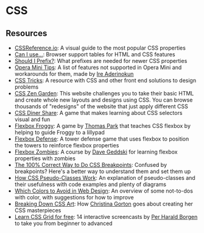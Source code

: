 # CSS

## Resources

* [CSSReference.io](http://cssreference.io/): A visual guide to the most popular CSS properties
* [Can I use...](http://caniuse.com/): Browser support tables for HTML and CSS features
* [Should I Prefix?](http://shouldiprefix.com/): What prefixes are needed for newer CSS properties
* [Opera Mini Tips](https://operamini.tips/): A list of features not supported in Opera Mini and workarounds for them, made by [Ire Aderinokun](https://ireaderinokun.com/)
* [CSS Tricks](https://css-tricks.com/): A resource with CSS and other front end solutions to design problems
* [CSS Zen Garden](http://www.csszengarden.com/): This website challenges you to take their basic HTML and create whole new layouts and designs using CSS. You can browse thousands of "redesigns" of the website that just apply different CSS
* [CSS Diner Share](https://flukeout.github.io/): A game that makes learning about CSS selectors visual and fun
* [Flexbox Froggy](http://flexboxfroggy.com/): A game by [Thomas Park](http://thomaspark.co/) that teaches CSS flexbox by helping to guide Froggy to a lillypad
* [Flexbox Defense](http://www.flexboxdefense.com/): A tower defense game that uses flexbox to position the towers to reinforce flexbox properties
* [Flexbox Zombies](http://gedd.ski/master/flexbox/): A course by [Dave Geddski](https://twitter.com/geddski) for learning flexbox properties with zombies
* [The 100% Correct Way to Do CSS Breakpoints](https://medium.freecodecamp.com/the-100-correct-way-to-do-css-breakpoints-88d6a5ba1862): Confused by breakpoints? Here's a better way to understand them and set them up
* [How CSS Pseudo-Classes Work](): An explanation of pseudo-classes and their usefulness with code examples and plenty of diagrams
* [Which Colors to Avoid in Web Design](https://medium.com/wd-tips-tricks/which-colors-to-avoid-in-web-design-8eb8ec1832c7): An overview of some not-to-dos with color, with suggestions for how to improve
* [Breaking Down CSS Art](http://coffeecraftcode.com/2017/12/27/breaking-down-css-art/): How [Christina Gorton](https://twitter.com/coffeecraftcode) goes about creating her CSS masterpieces
* [Learn CSS Grid for free](https://scrimba.com/g/gR8PTE): 14 interactive screencasts by [Per Harald Borgen](https://medium.freecodecamp.org/@perborgen) to take you from beginner to advanced



